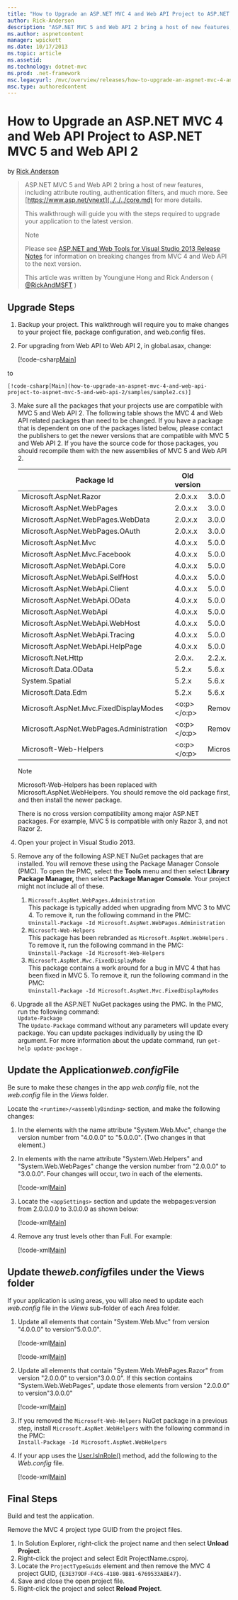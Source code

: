 ```yaml
---
title: "How to Upgrade an ASP.NET MVC 4 and Web API Project to ASP.NET MVC 5 and Web API 2 | Microsoft Docs"
author: Rick-Anderson
description: "ASP.NET MVC 5 and Web API 2 bring a host of new features, including attribute routing, authentication filters, and much more. See http://www.asp.net/vnext fo..."
ms.author: aspnetcontent
manager: wpickett
ms.date: 10/17/2013
ms.topic: article
ms.assetid: 
ms.technology: dotnet-mvc
ms.prod: .net-framework
msc.legacyurl: /mvc/overview/releases/how-to-upgrade-an-aspnet-mvc-4-and-web-api-project-to-aspnet-mvc-5-and-web-api-2
msc.type: authoredcontent
---
```

How to Upgrade an ASP.NET MVC 4 and Web API Project to ASP.NET MVC 5 and Web API 2
====================
by [Rick Anderson](https://github.com/Rick-Anderson)

> ASP.NET MVC 5 and Web API 2 bring a host of new features, including attribute routing, authentication filters, and much more. See [https://www.asp.net/vnext](../../../core.md) for more details.
> 
> This walkthrough will guide you with the steps required to upgrade your application to the latest version.  
> 
> > [!NOTE]
> > Please see [ASP.NET and Web Tools for Visual Studio 2013 Release Notes](../../../visual-studio/overview/2013/release-notes.md) for information on breaking changes from MVC 4 and Web API to the next version.
> 
>   
> 
> This article was written by Youngjune Hong and Rick Anderson ( [@RickAndMSFT](https://twitter.com/#!/RickAndMSFT) )


## Upgrade Steps

1. Backup your project. This walkthrough will require you to make changes to your project file, package configuration, and web.config files.
2. For upgrading from Web API to Web API 2, in global.asax, change:

    [!code-csharp[Main](how-to-upgrade-an-aspnet-mvc-4-and-web-api-project-to-aspnet-mvc-5-and-web-api-2/samples/sample1.cs)]

 to

    [!code-csharp[Main](how-to-upgrade-an-aspnet-mvc-4-and-web-api-project-to-aspnet-mvc-5-and-web-api-2/samples/sample2.cs)]
3. Make sure all the packages that your projects use are compatible with MVC 5 and Web API 2. The following table shows the MVC 4 and Web API related packages than need to be changed. If you have a package that is dependent on one of the packages listed below, please contact the publishers to get the newer versions that are compatible with MVC 5 and Web API 2. If you have the source code for those packages, you should recompile them with the new assemblies of MVC 5 and Web API 2.   

    | **Package Id** | **Old version** | **New version** |
    | --- | --- | --- |
    | Microsoft.AspNet.Razor | 2.0.x.x | 3.0.0 |
    | Microsoft.AspNet.WebPages | 2.0.x.x | 3.0.0 |
    | Microsoft.AspNet.WebPages.WebData | 2.0.x.x | 3.0.0 |
    | Microsoft.AspNet.WebPages.OAuth | 2.0.x.x | 3.0.0 |
    | Microsoft.AspNet.Mvc | 4.0.x.x | 5.0.0 |
    | Microsoft.AspNet.Mvc.Facebook | 4.0.x.x | 5.0.0 |
    | Microsoft.AspNet.WebApi.Core | 4.0.x.x | 5.0.0 |
    | Microsoft.AspNet.WebApi.SelfHost | 4.0.x.x | 5.0.0 |
    | Microsoft.AspNet.WebApi.Client | 4.0.x.x | 5.0.0 |
    | Microsoft.AspNet.WebApi.OData | 4.0.x.x | 5.0.0 |
    | Microsoft.AspNet.WebApi | 4.0.x.x | 5.0.0 |
    | Microsoft.AspNet.WebApi.WebHost | 4.0.x.x | 5.0.0 |
    | Microsoft.AspNet.WebApi.Tracing | 4.0.x.x | 5.0.0 |
    | Microsoft.AspNet.WebApi.HelpPage | 4.0.x.x | 5.0.0 |
    | Microsoft.Net.Http | 2.0.x. | 2.2.x. |
    | Microsoft.Data.OData | 5.2.x | 5.6.x |
    | System.Spatial | 5.2.x | 5.6.x |
    | Microsoft.Data.Edm | 5.2.x | 5.6.x |
    | Microsoft.AspNet.Mvc.FixedDisplayModes | <o:p> </o:p> | Removed |
    | Microsoft.AspNet.WebPages.Administration | <o:p> </o:p> | Removed |
    | Microsoft-Web-Helpers | <o:p> </o:p> | Microsoft.AspNet.WebHelpers |

    > [!NOTE]
    > Microsoft-Web-Helpers has been replaced with Microsoft.AspNet.WebHelpers. You should remove the old package first, and then install the newer package.   
    >   
    > There is no cross version compatibility among major ASP.NET packages. For example, MVC 5 is compatible with only Razor 3, and not Razor 2.
4. Open your project in Visual Studio 2013.
5. Remove any of the following ASP.NET NuGet packages that are installed. You will remove these using the Package Manager Console (PMC). To open the PMC, select the **Tools** menu and then select **Library Package Manager,** then select **Package Manager Console**. Your project might not include all of these.

    1. `Microsoft.AspNet.WebPages.Administration`  
 This package is typically added when upgrading from MVC 3 to MVC 4. To remove it, run the following command in the PMC:  
        `Uninstall-Package -Id Microsoft.AspNet.WebPages.Administration`
    2. `Microsoft-Web-Helpers`   
 This package has been rebranded as         `Microsoft.AspNet.WebHelpers` . To remove it, run the following command in the PMC:  
        `Uninstall-Package -Id Microsoft-Web-Helpers`
    3. `Microsoft.AspNet.Mvc.FixedDisplayMode`  
 This package contains a work around for a bug in MVC 4 that has been fixed in MVC 5. To remove it, run the following command in the PMC:  
        `Uninstall-Package -Id Microsoft.AspNet.Mvc.FixedDisplayModes`
6. Upgrade all the ASP.NET NuGet packages using the PMC. In the PMC, run the following command:  
    `Update-Package`  
 The     `Update-Package` command without any parameters will update every package. You can update packages individually by using the ID argument. For more information about the update command, run     `get-help update-package` .

## Update the Application*web.config*File

Be sure to make these changes in the app *web.config* file, not the *web.config* file in the *Views* folder.

Locate the `<runtime>/<assemblyBinding>` section, and make the following changes:

1. In the elements with the name attribute "System.Web.Mvc", change the version number from "4.0.0.0" to "5.0.0.0". (Two changes in that element.)
2. In elements with the name attribute &quot;System.Web.Helpers" and &quot;System.Web.WebPages&quot; change the version number from "2.0.0.0" to "3.0.0.0". Four changes will occur, two in each of the elements.

    [!code-xml[Main](how-to-upgrade-an-aspnet-mvc-4-and-web-api-project-to-aspnet-mvc-5-and-web-api-2/samples/sample3.xml?highlight=6,10,14)]
3. Locate the `<appSettings>` section and update the webpages:version from 2.0.0.0.0 to 3.0.0.0 as shown below:

    [!code-xml[Main](how-to-upgrade-an-aspnet-mvc-4-and-web-api-project-to-aspnet-mvc-5-and-web-api-2/samples/sample4.xml?highlight=2)]
4. Remove any trust levels other than Full. For example:

    [!code-xml[Main](how-to-upgrade-an-aspnet-mvc-4-and-web-api-project-to-aspnet-mvc-5-and-web-api-2/samples/sample5.xml?highlight=2)]

## Update the*web.config*files under the Views folder

If your application is using areas, you will also need to update each *web.config* file in the *Views* sub-folder of each Area folder.

1. Update all elements that contain "System.Web.Mvc" from version "4.0.0.0" to version"5.0.0.0".  

    [!code-xml[Main](how-to-upgrade-an-aspnet-mvc-4-and-web-api-project-to-aspnet-mvc-5-and-web-api-2/samples/sample6.xml?highlight=2)]

    [!code-xml[Main](how-to-upgrade-an-aspnet-mvc-4-and-web-api-project-to-aspnet-mvc-5-and-web-api-2/samples/sample7.xml?highlight=4-6,8)]
2. Update all elements that contain "System.Web.WebPages.Razor" from version "2.0.0.0" to version"3.0.0.0". If this section contains "System.Web.WebPages", update those elements from version "2.0.0.0" to version"3.0.0.0"  

    [!code-xml[Main](how-to-upgrade-an-aspnet-mvc-4-and-web-api-project-to-aspnet-mvc-5-and-web-api-2/samples/sample8.xml?highlight=3-5)]
3. If you removed the `Microsoft-Web-Helpers` NuGet package in a previous step, install `Microsoft.AspNet.WebHelpers` with the following command in the PMC:  
    `Install-Package -Id Microsoft.AspNet.WebHelpers`
4. If your app uses the [User.IsInRole()](https://msdn.microsoft.com/en-us/library/system.web.security.roleprincipal.isinrole(v=vs.110).aspx) method, add the following to the *Web.config* file.

    [!code-xml[Main](how-to-upgrade-an-aspnet-mvc-4-and-web-api-project-to-aspnet-mvc-5-and-web-api-2/samples/sample9.xml)]

## Final Steps

Build and test the application.

Remove the MVC 4 project type GUID from the project files.

1. In Solution Explorer, right-click the project name and then select **Unload Project**.
2. Right-click the project and select Edit ProjectName.csproj.
3. Locate the `ProjectTypeGuids` element and then remove the MVC 4 project GUID, `{E3E379DF-F4C6-4180-9B81-6769533ABE47}`.
4. Save and close the open project file.
5. Right-click the project and select **Reload Project**.